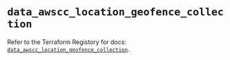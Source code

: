 # `data_awscc_location_geofence_collection`

Refer to the Terraform Registory for docs: [`data_awscc_location_geofence_collection`](https://registry.terraform.io/providers/hashicorp/awscc/0.70.0/docs/data-sources/location_geofence_collection).
